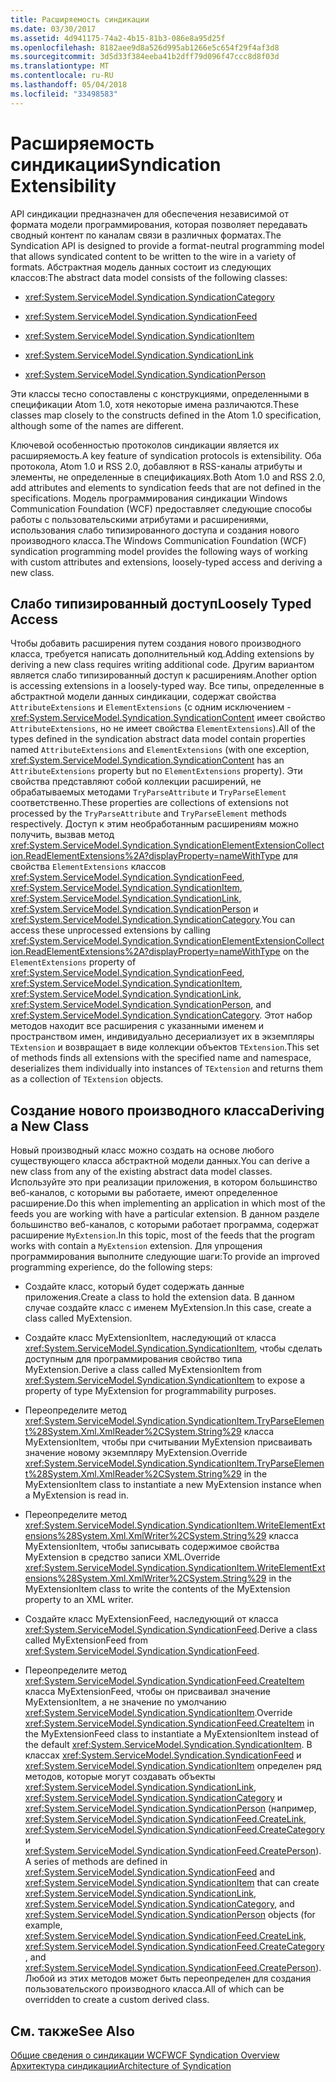 ```yaml
---
title: Расширяемость синдикации
ms.date: 03/30/2017
ms.assetid: 4d941175-74a2-4b15-81b3-086e8a95d25f
ms.openlocfilehash: 8182aee9d8a526d995ab1266e5c654f29f4af3d8
ms.sourcegitcommit: 3d5d33f384eeba41b2dff79d096f47ccc8d8f03d
ms.translationtype: MT
ms.contentlocale: ru-RU
ms.lasthandoff: 05/04/2018
ms.locfileid: "33498583"
---
```

# <a name="syndication-extensibility"></a><span data-ttu-id="7e621-102">Расширяемость синдикации</span><span class="sxs-lookup"><span data-stu-id="7e621-102">Syndication Extensibility</span></span>
<span data-ttu-id="7e621-103">API синдикации предназначен для обеспечения независимой от формата модели программирования, которая позволяет передавать сводный контент по каналам связи в различных форматах.</span><span class="sxs-lookup"><span data-stu-id="7e621-103">The Syndication API is designed to provide a format-neutral programming model that allows syndicated content to be written to the wire in a variety of formats.</span></span> <span data-ttu-id="7e621-104">Абстрактная модель данных состоит из следующих классов:</span><span class="sxs-lookup"><span data-stu-id="7e621-104">The abstract data model consists of the following classes:</span></span>  
  
-   <xref:System.ServiceModel.Syndication.SyndicationCategory>  
  
-   <xref:System.ServiceModel.Syndication.SyndicationFeed>  
  
-   <xref:System.ServiceModel.Syndication.SyndicationItem>  
  
-   <xref:System.ServiceModel.Syndication.SyndicationLink>  
  
-   <xref:System.ServiceModel.Syndication.SyndicationPerson>  
  
 <span data-ttu-id="7e621-105">Эти классы тесно сопоставлены с конструкциями, определенными в спецификации Atom 1.0, хотя некоторые имена различаются.</span><span class="sxs-lookup"><span data-stu-id="7e621-105">These classes map closely to the constructs defined in the Atom 1.0 specification, although some of the names are different.</span></span>  
  
 <span data-ttu-id="7e621-106">Ключевой особенностью протоколов синдикации является их расширяемость.</span><span class="sxs-lookup"><span data-stu-id="7e621-106">A key feature of syndication protocols is extensibility.</span></span> <span data-ttu-id="7e621-107">Оба протокола, Atom 1.0 и RSS 2.0, добавляют в RSS-каналы атрибуты и элементы, не определенные в спецификациях.</span><span class="sxs-lookup"><span data-stu-id="7e621-107">Both Atom 1.0 and RSS 2.0, add attributes and elements to syndication feeds that are not defined in the specifications.</span></span> <span data-ttu-id="7e621-108">Модель программирования синдикации Windows Communication Foundation (WCF) предоставляет следующие способы работы с пользовательскими атрибутами и расширениями, использования слабо типизированного доступа и создания нового производного класса.</span><span class="sxs-lookup"><span data-stu-id="7e621-108">The Windows Communication Foundation (WCF) syndication programming model provides the following ways of working with custom attributes and extensions, loosely-typed access and deriving a new class.</span></span>  
  
## <a name="loosely-typed-access"></a><span data-ttu-id="7e621-109">Слабо типизированный доступ</span><span class="sxs-lookup"><span data-stu-id="7e621-109">Loosely Typed Access</span></span>  
 <span data-ttu-id="7e621-110">Чтобы добавить расширения путем создания нового производного класса, требуется написать дополнительный код.</span><span class="sxs-lookup"><span data-stu-id="7e621-110">Adding extensions by deriving a new class requires writing additional code.</span></span> <span data-ttu-id="7e621-111">Другим вариантом является слабо типизированный доступ к расширениям.</span><span class="sxs-lookup"><span data-stu-id="7e621-111">Another option is accessing extensions in a loosely-typed way.</span></span> <span data-ttu-id="7e621-112">Все типы, определенные в абстрактной модели данных синдикации, содержат свойства `AttributeExtensions` и `ElementExtensions` (с одним исключением - <xref:System.ServiceModel.Syndication.SyndicationContent> имеет свойство `AttributeExtensions`, но не имеет свойства `ElementExtensions`).</span><span class="sxs-lookup"><span data-stu-id="7e621-112">All of the types defined in the syndication abstract data model contain properties named `AttributeExtensions` and `ElementExtensions` (with one exception, <xref:System.ServiceModel.Syndication.SyndicationContent> has an `AttributeExtensions` property but no `ElementExtensions` property).</span></span> <span data-ttu-id="7e621-113">Эти свойства представляют собой коллекции расширений, не обрабатываемых методами `TryParseAttribute` и `TryParseElement` соответственно.</span><span class="sxs-lookup"><span data-stu-id="7e621-113">These properties are collections of extensions not processed by the `TryParseAttribute` and `TryParseElement` methods respectively.</span></span> <span data-ttu-id="7e621-114">Доступ к этим необработанным расширениям можно получить, вызвав метод <xref:System.ServiceModel.Syndication.SyndicationElementExtensionCollection.ReadElementExtensions%2A?displayProperty=nameWithType> для свойства `ElementExtensions` классов <xref:System.ServiceModel.Syndication.SyndicationFeed>, <xref:System.ServiceModel.Syndication.SyndicationItem>, <xref:System.ServiceModel.Syndication.SyndicationLink>, <xref:System.ServiceModel.Syndication.SyndicationPerson> и <xref:System.ServiceModel.Syndication.SyndicationCategory>.</span><span class="sxs-lookup"><span data-stu-id="7e621-114">You can access these unprocessed extensions by calling <xref:System.ServiceModel.Syndication.SyndicationElementExtensionCollection.ReadElementExtensions%2A?displayProperty=nameWithType> on the `ElementExtensions` property of <xref:System.ServiceModel.Syndication.SyndicationFeed>, <xref:System.ServiceModel.Syndication.SyndicationItem>, <xref:System.ServiceModel.Syndication.SyndicationLink>, <xref:System.ServiceModel.Syndication.SyndicationPerson>, and <xref:System.ServiceModel.Syndication.SyndicationCategory>.</span></span> <span data-ttu-id="7e621-115">Этот набор методов находит все расширения с указанными именем и пространством имен, индивидуально десериализует их в экземпляры `TExtension` и возвращает в виде коллекции объектов `TExtension`.</span><span class="sxs-lookup"><span data-stu-id="7e621-115">This set of methods finds all extensions with the specified name and namespace, deserializes them individually into instances of `TExtension` and returns them as a collection of `TExtension` objects.</span></span>  
  
## <a name="deriving-a-new-class"></a><span data-ttu-id="7e621-116">Создание нового производного класса</span><span class="sxs-lookup"><span data-stu-id="7e621-116">Deriving a New Class</span></span>  
 <span data-ttu-id="7e621-117">Новый производный класс можно создать на основе любого существующего класса абстрактной модели данных.</span><span class="sxs-lookup"><span data-stu-id="7e621-117">You can derive a new class from any of the existing abstract data model classes.</span></span> <span data-ttu-id="7e621-118">Используйте это при реализации приложения, в котором большинство веб-каналов, с которыми вы работаете, имеют определенное расширение.</span><span class="sxs-lookup"><span data-stu-id="7e621-118">Do this when implementing an application in which most of the feeds you are working with have a particular extension.</span></span> <span data-ttu-id="7e621-119">В данном разделе большинство веб-каналов, с которыми работает программа, содержат расширение `MyExtension`.</span><span class="sxs-lookup"><span data-stu-id="7e621-119">In this topic, most of the feeds that the program works with contain a `MyExtension` extension.</span></span> <span data-ttu-id="7e621-120">Для упрощения программирования выполните следующие шаги:</span><span class="sxs-lookup"><span data-stu-id="7e621-120">To provide an improved programming experience, do the following steps:</span></span>  
  
-   <span data-ttu-id="7e621-121">Создайте класс, который будет содержать данные приложения.</span><span class="sxs-lookup"><span data-stu-id="7e621-121">Create a class to hold the extension data.</span></span> <span data-ttu-id="7e621-122">В данном случае создайте класс с именем MyExtension.</span><span class="sxs-lookup"><span data-stu-id="7e621-122">In this case, create a class called MyExtension.</span></span>  
  
-   <span data-ttu-id="7e621-123">Создайте класс MyExtensionItem, наследующий от класса <xref:System.ServiceModel.Syndication.SyndicationItem>, чтобы сделать доступным для программирования свойство типа MyExtension.</span><span class="sxs-lookup"><span data-stu-id="7e621-123">Derive a class called MyExtensionItem from <xref:System.ServiceModel.Syndication.SyndicationItem> to expose a property of type MyExtension for programmability purposes.</span></span>  
  
-   <span data-ttu-id="7e621-124">Переопределите метод <xref:System.ServiceModel.Syndication.SyndicationItem.TryParseElement%28System.Xml.XmlReader%2CSystem.String%29> класса MyExtensionItem, чтобы при считывании MyExtension присваивать значение новому экземпляру MyExtension.</span><span class="sxs-lookup"><span data-stu-id="7e621-124">Override <xref:System.ServiceModel.Syndication.SyndicationItem.TryParseElement%28System.Xml.XmlReader%2CSystem.String%29> in the MyExtensionItem class to instantiate a new MyExtension instance when a MyExtension is read in.</span></span>  
  
-   <span data-ttu-id="7e621-125">Переопределите метод <xref:System.ServiceModel.Syndication.SyndicationItem.WriteElementExtensions%28System.Xml.XmlWriter%2CSystem.String%29> класса MyExtensionItem, чтобы записывать содержимое свойства MyExtension в средство записи XML.</span><span class="sxs-lookup"><span data-stu-id="7e621-125">Override <xref:System.ServiceModel.Syndication.SyndicationItem.WriteElementExtensions%28System.Xml.XmlWriter%2CSystem.String%29> in the MyExtensionItem class to write the contents of the MyExtension property to an XML writer.</span></span>  
  
-   <span data-ttu-id="7e621-126">Создайте класс MyExtensionFeed, наследующий от класса <xref:System.ServiceModel.Syndication.SyndicationFeed>.</span><span class="sxs-lookup"><span data-stu-id="7e621-126">Derive a class called MyExtensionFeed from <xref:System.ServiceModel.Syndication.SyndicationFeed>.</span></span>  
  
-   <span data-ttu-id="7e621-127">Переопределите метод <xref:System.ServiceModel.Syndication.SyndicationFeed.CreateItem> класса MyExtensionFeed, чтобы он присваивал значение MyExtensionItem, а не значение по умолчанию <xref:System.ServiceModel.Syndication.SyndicationItem>.</span><span class="sxs-lookup"><span data-stu-id="7e621-127">Override <xref:System.ServiceModel.Syndication.SyndicationFeed.CreateItem> in the MyExtensionFeed class to instantiate a MyExtensionItem instead of the default <xref:System.ServiceModel.Syndication.SyndicationItem>.</span></span> <span data-ttu-id="7e621-128">В классах <xref:System.ServiceModel.Syndication.SyndicationFeed> и <xref:System.ServiceModel.Syndication.SyndicationItem> определен ряд методов, которые могут создавать объекты <xref:System.ServiceModel.Syndication.SyndicationLink>, <xref:System.ServiceModel.Syndication.SyndicationCategory> и <xref:System.ServiceModel.Syndication.SyndicationPerson> (например, <xref:System.ServiceModel.Syndication.SyndicationFeed.CreateLink>, <xref:System.ServiceModel.Syndication.SyndicationFeed.CreateCategory> и <xref:System.ServiceModel.Syndication.SyndicationFeed.CreatePerson>).</span><span class="sxs-lookup"><span data-stu-id="7e621-128">A series of methods are defined in <xref:System.ServiceModel.Syndication.SyndicationFeed> and <xref:System.ServiceModel.Syndication.SyndicationItem> that can create <xref:System.ServiceModel.Syndication.SyndicationLink>, <xref:System.ServiceModel.Syndication.SyndicationCategory>, and <xref:System.ServiceModel.Syndication.SyndicationPerson> objects (for example, <xref:System.ServiceModel.Syndication.SyndicationFeed.CreateLink>, <xref:System.ServiceModel.Syndication.SyndicationFeed.CreateCategory>, and <xref:System.ServiceModel.Syndication.SyndicationFeed.CreatePerson>).</span></span> <span data-ttu-id="7e621-129">Любой из этих методов может быть переопределен для создания пользовательского производного класса.</span><span class="sxs-lookup"><span data-stu-id="7e621-129">All of which can be overridden to create a custom derived class.</span></span>  
  
## <a name="see-also"></a><span data-ttu-id="7e621-130">См. также</span><span class="sxs-lookup"><span data-stu-id="7e621-130">See Also</span></span>  
 [<span data-ttu-id="7e621-131">Общие сведения о синдикации WCF</span><span class="sxs-lookup"><span data-stu-id="7e621-131">WCF Syndication Overview</span></span>](../../../../docs/framework/wcf/feature-details/wcf-syndication-overview.md)  
 [<span data-ttu-id="7e621-132">Архитектура синдикации</span><span class="sxs-lookup"><span data-stu-id="7e621-132">Architecture of Syndication</span></span>](../../../../docs/framework/wcf/feature-details/architecture-of-syndication.md)

